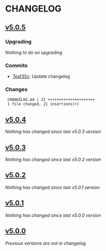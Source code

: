# CHANGELOG

## [v5.0.5](https://github.com/softspring/doctrine-target-entity-resolver/releases/tag/v5.0.5)

### Upgrading

*Nothing to do on upgrading*

### Commits

- [7eaf35c](https://github.com/softspring/doctrine-target-entity-resolver/commit/7eaf35c3438b160e65702d1e8e41c7016c1e1948): Update changelog

### Changes

```
 CHANGELOG.md | 21 +++++++++++++++++++++
 1 file changed, 21 insertions(+)
```

## [v5.0.4](https://github.com/softspring/doctrine-target-entity-resolver/releases/tag/v5.0.4)

*Nothing has changed since last v5.0.3 version*

## [v5.0.3](https://github.com/softspring/doctrine-target-entity-resolver/releases/tag/v5.0.3)

*Nothing has changed since last v5.0.2 version*

## [v5.0.2](https://github.com/softspring/doctrine-target-entity-resolver/releases/tag/v5.0.2)

*Nothing has changed since last v5.0.1 version*

## [v5.0.1](https://github.com/softspring/doctrine-target-entity-resolver/releases/tag/v5.0.1)

*Nothing has changed since last v5.0.0 version*

## [v5.0.0](https://github.com/softspring/doctrine-target-entity-resolver/releases/tag/v5.0.0)

*Previous versions are not in changelog*
